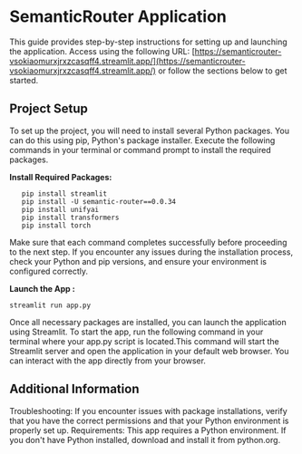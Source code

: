 # SemanticRouter Application
This guide provides step-by-step instructions for setting up and launching the application. Access using the following URL: [https://semanticrouter-vsokiaomurxjrxzcasqff4.streamlit.app/](https://semanticrouter-vsokiaomurxjrxzcasqff4.streamlit.app/) or follow the sections below to get started.

## Project Setup

To set up the project, you will need to install several Python packages. You can do this using pip, Python's package installer. Execute the following commands in your terminal or command prompt to install the required packages.

**Install Required Packages:**
```
   pip install streamlit
   pip install -U semantic-router==0.0.34
   pip install unifyai
   pip install transformers
   pip install torch

```
Make sure that each command completes successfully before proceeding to the next step. If you encounter any issues during the installation process, check your Python and pip versions, and ensure your environment is configured correctly.

 **Launch the App :**


    
    streamlit run app.py

Once all necessary packages are installed, you can launch the application using Streamlit. To start the app, run the following command in your terminal where your app.py script is located.This command will start the Streamlit server and open the application in your default web browser. You can interact with the app directly from your browser.

  
## Additional Information
Troubleshooting: If you encounter issues with package installations, verify that you have the correct permissions and that your Python environment is properly set up.
Requirements: This app requires a Python environment. If you don't have Python installed, download and install it from python.org.
